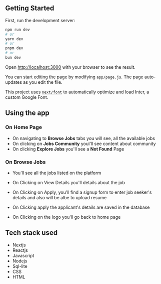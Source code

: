 
## Getting Started

First, run the development server:

```bash
npm run dev
# or
yarn dev
# or
pnpm dev
# or
bun dev
```

Open [http://localhost:3000](http://localhost:3000) with your browser to see the result.

You can start editing the page by modifying `app/page.js`. The page auto-updates as you edit the file.

This project uses [`next/font`](https://nextjs.org/docs/basic-features/font-optimization) to automatically optimize and load Inter, a custom Google Font.

## Using the app

### On Home Page

- On navigating to **Browse Jobs** tabs you will see, all the available jobs
- On clicking on **Jobs Community** youl'll see content about community
- On clicking **Explore Jobs** you'll see a **Not Found** Page

### On Browse Jobs
- You'll see all the jobs listed on the platform
- On Clicking on View Details you'll details about the job
- On Clicking on Apply, you'll find a signup form to enter job seeker's details and also will be albe to upload resume
- On Clicking apply the applicant's details are saved in the database

- On Clicking on the logo you'll go back to home page


## Tech stack used
- Nextjs
- Reactjs
- Javascript
- Nodejs
- Sql-lite
- CSS
- HTML


